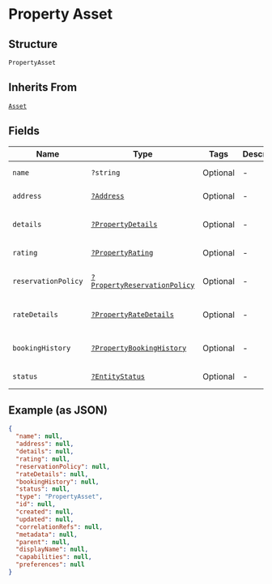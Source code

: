 
# Property Asset

## Structure

`PropertyAsset`

## Inherits From

[`Asset`](../../doc/models/asset.md)

## Fields

| Name | Type | Tags | Description | Getter | Setter |
|  --- | --- | --- | --- | --- | --- |
| `name` | `?string` | Optional | - | getName(): ?string | setName(?string name): void |
| `address` | [`?Address`](../../doc/models/address.md) | Optional | - | getAddress(): ?Address | setAddress(?Address address): void |
| `details` | [`?PropertyDetails`](../../doc/models/property-details.md) | Optional | - | getDetails(): ?PropertyDetails | setDetails(?PropertyDetails details): void |
| `rating` | [`?PropertyRating`](../../doc/models/property-rating.md) | Optional | - | getRating(): ?PropertyRating | setRating(?PropertyRating rating): void |
| `reservationPolicy` | [`?PropertyReservationPolicy`](../../doc/models/property-reservation-policy.md) | Optional | - | getReservationPolicy(): ?PropertyReservationPolicy | setReservationPolicy(?PropertyReservationPolicy reservationPolicy): void |
| `rateDetails` | [`?PropertyRateDetails`](../../doc/models/property-rate-details.md) | Optional | - | getRateDetails(): ?PropertyRateDetails | setRateDetails(?PropertyRateDetails rateDetails): void |
| `bookingHistory` | [`?PropertyBookingHistory`](../../doc/models/property-booking-history.md) | Optional | - | getBookingHistory(): ?PropertyBookingHistory | setBookingHistory(?PropertyBookingHistory bookingHistory): void |
| `status` | [`?EntityStatus`](../../doc/models/entity-status.md) | Optional | - | getStatus(): ?EntityStatus | setStatus(?EntityStatus status): void |

## Example (as JSON)

```json
{
  "name": null,
  "address": null,
  "details": null,
  "rating": null,
  "reservationPolicy": null,
  "rateDetails": null,
  "bookingHistory": null,
  "status": null,
  "type": "PropertyAsset",
  "id": null,
  "created": null,
  "updated": null,
  "correlationRefs": null,
  "metadata": null,
  "parent": null,
  "displayName": null,
  "capabilities": null,
  "preferences": null
}
```

